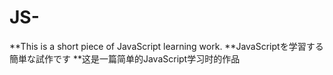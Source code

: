 # JS-
**This is a short piece of JavaScript learning work.
**JavaScriptを学習する簡単な試作です
**这是一篇简单的JavaScript学习时的作品
